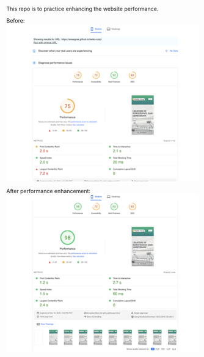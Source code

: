 This repo is to practice enhancing the website performance.

Before:
![alt text](img/before.png?raw=true)

After performance enhancement:
![alt text](img/final_result.png?raw=true)